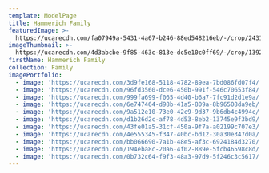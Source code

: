 ```yaml
---
template: ModelPage
title: Hammerich Family
featuredImage: >-
  https://ucarecdn.com/fa07949a-5431-4a67-b246-88ed548216eb/-/crop/2431x1210/0,91/-/preview/
imageThumbnail: >-
  https://ucarecdn.com/4d3abcbe-9f85-463c-813e-dc5e10c0ff69/-/crop/1392x1806/71,271/-/preview/
firstName: Hammerich Family
collection: Family
imagePortfolio:
  - image: 'https://ucarecdn.com/3d9fe168-5118-4782-89ea-7bd086fd07f4/'
  - image: 'https://ucarecdn.com/96fd3560-dce6-450b-991f-546c70653f84/'
  - image: 'https://ucarecdn.com/999fa699-f065-4d40-b6a7-7fc91d2d1e9a/'
  - image: 'https://ucarecdn.com/6e747464-d98b-41a5-809a-8b96508da9eb/'
  - image: 'https://ucarecdn.com/9a512e10-73e0-42c9-9d37-9b6db4c4994c/'
  - image: 'https://ucarecdn.com/d1b26d2c-af78-4d53-8eb2-13745e9f3bd9/'
  - image: 'https://ucarecdn.com/43fe01a5-31cf-450a-9f7a-a02199c707e3/'
  - image: 'https://ucarecdn.com/4e555345-f347-40bc-bd12-30a30e347d0a/'
  - image: 'https://ucarecdn.com/bb066690-7a1b-48e5-af3c-6924184d3270/'
  - image: 'https://ucarecdn.com/194eba8c-20a6-4f02-889e-5fcb46598c8d/'
  - image: 'https://ucarecdn.com/0b732c64-f9f3-48a3-97d9-5f246c3c5617/'
---
```


